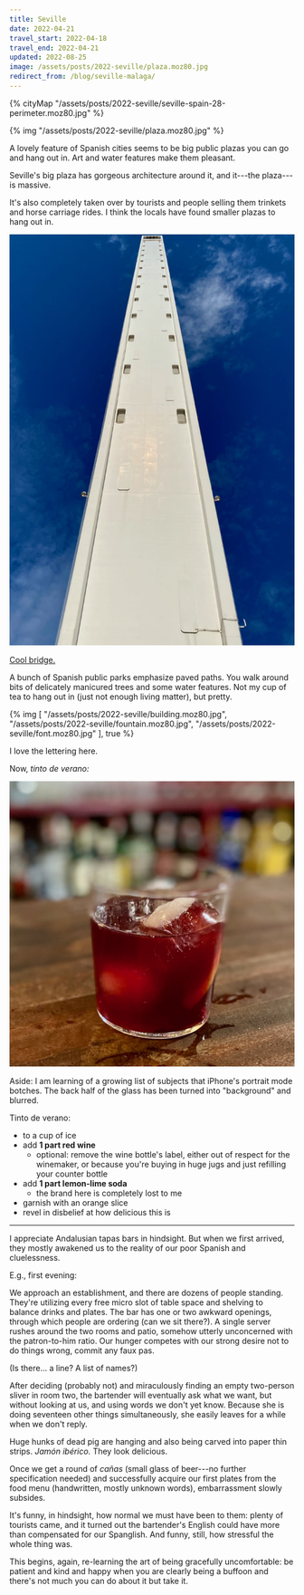 ```yaml
---
title: Seville
date: 2022-04-21
travel_start: 2022-04-18
travel_end: 2022-04-21
updated: 2022-08-25
image: /assets/posts/2022-seville/plaza.moz80.jpg
redirect_from: /blog/seville-malaga/
---
```


{% cityMap "/assets/posts/2022-seville/seville-spain-28-perimeter.moz80.jpg" %}

{% img "/assets/posts/2022-seville/plaza.moz80.jpg" %}

A lovely feature of Spanish cities seems to be big public plazas you can go and hang out in. Art and water features make them pleasant.

Seville's big plaza has gorgeous architecture around it, and it---the plaza---is massive.

It's also completely taken over by tourists and people selling them trinkets and horse carriage rides. I think the locals have found smaller plazas to hang out in.

![](/assets/posts/2022-seville/bridge.moz80.jpg)

<p class="figcaption"><a href="https://en.wikipedia.org/wiki/Alamillo_Bridge">Cool bridge.</a></p>

A bunch of Spanish public parks emphasize paved paths. You walk around bits of delicately manicured trees and some water features. Not my cup of tea to hang out in (just not enough living matter), but pretty.

{% img [
    "/assets/posts/2022-seville/building.moz80.jpg",
    "/assets/posts/2022-seville/fountain.moz80.jpg",
    "/assets/posts/2022-seville/font.moz80.jpg"
], true %}

<p class="figcaption">I love the lettering here.</p>

Now, _tinto de verano:_

![](/assets/posts/2022-seville/tinto-de-verano.moz80.jpg)

<p class="figcaption">Aside: I am learning of a growing list of subjects that iPhone's portrait mode botches. The back half of the glass has been turned into "background" and blurred.</p>

Tinto de verano:

- to a cup of ice
- add **1 part red wine**
    - optional: remove the wine bottle's label, either out of respect for the winemaker, or because you're buying in huge jugs and just refilling your counter bottle
- add **1 part lemon-lime soda**
    - the brand here is completely lost to me
- garnish with an orange slice
- revel in disbelief at how delicious this is

---

I appreciate Andalusian tapas bars in hindsight. But when we first arrived, they mostly awakened us to the reality of our poor Spanish and cluelessness.

E.g., first evening:

We approach an establishment, and there are dozens of people standing. They're utilizing every free micro slot of table space and shelving to balance drinks and plates. The bar has one or two awkward openings, through which people are ordering (can we sit there?). A single server rushes around the two rooms and patio, somehow utterly unconcerned with the patron-to-him ratio. Our hunger competes with our strong desire not to do things wrong, commit any faux pas.

(Is there... a line? A list of names?)

After deciding (probably not) and miraculously finding an empty two-person sliver in room two, the bartender will eventually ask what we want, but without looking at us, and using words we don't yet know. Because she is doing seventeen other things simultaneously, she easily leaves for a while when we don't reply.

Huge hunks of dead pig are hanging and also being carved into paper thin strips. _Jamón ibérico._ They look delicious.

Once we get a round of _cañas_ (small glass of beer---no further specification needed) and successfully acquire our first plates from the food menu (handwritten, mostly unknown words), embarrassment slowly subsides.

It's funny, in hindsight, how normal we must have been to them: plenty of tourists came, and it turned out the bartender's English could have more than compensated for our Spanglish. And funny, still, how stressful the whole thing was.

This begins, again, re-learning the art of being gracefully uncomfortable: be patient and kind and happy when you are clearly being a buffoon and there's not much you can do about it but take it.
